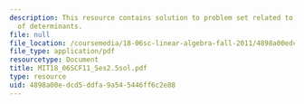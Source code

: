 ```yaml
---
description: This resource contains solution to problem set related to properties
  of determinants.
file: null
file_location: /coursemedia/18-06sc-linear-algebra-fall-2011/4898a00edcd5ddfa9a545446ff6c2e88_MIT18_06SCF11_Ses2.5sol.pdf
file_type: application/pdf
resourcetype: Document
title: MIT18_06SCF11_Ses2.5sol.pdf
type: resource
uid: 4898a00e-dcd5-ddfa-9a54-5446ff6c2e88
---
```

